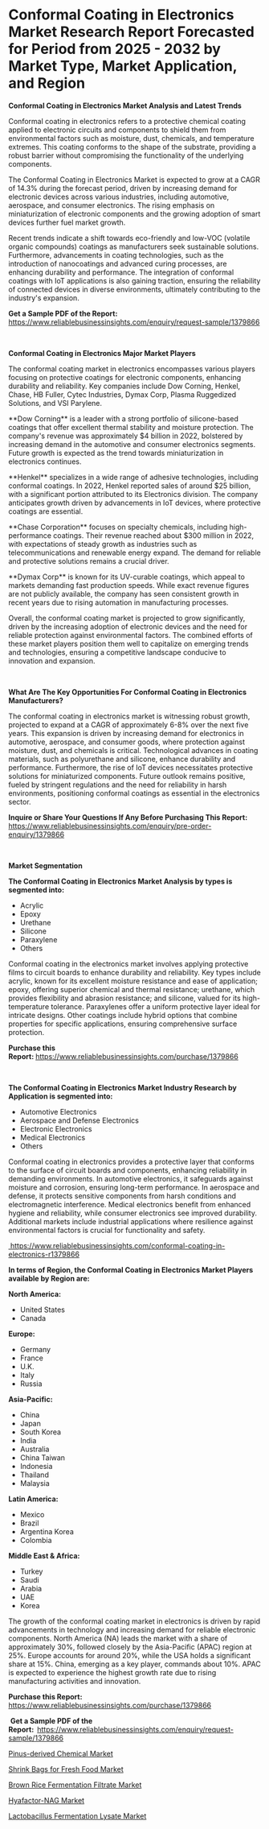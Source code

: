 <p><h1>Conformal Coating in Electronics Market Research Report Forecasted for Period from 2025 -  2032 by Market Type, Market Application, and Region</h1></p><p><strong>Conformal Coating in Electronics Market Analysis and Latest Trends</strong></p>
<p><p>Conformal coating in electronics refers to a protective chemical coating applied to electronic circuits and components to shield them from environmental factors such as moisture, dust, chemicals, and temperature extremes. This coating conforms to the shape of the substrate, providing a robust barrier without compromising the functionality of the underlying components. </p><p>The Conformal Coating in Electronics Market is expected to grow at a CAGR of 14.3% during the forecast period, driven by increasing demand for electronic devices across various industries, including automotive, aerospace, and consumer electronics. The rising emphasis on miniaturization of electronic components and the growing adoption of smart devices further fuel market growth. </p><p>Recent trends indicate a shift towards eco-friendly and low-VOC (volatile organic compounds) coatings as manufacturers seek sustainable solutions. Furthermore, advancements in coating technologies, such as the introduction of nanocoatings and advanced curing processes, are enhancing durability and performance. The integration of conformal coatings with IoT applications is also gaining traction, ensuring the reliability of connected devices in diverse environments, ultimately contributing to the industry's expansion.</p></p>
<p><strong>Get a Sample PDF of the Report:&nbsp;</strong> <a href="https://www.reliablebusinessinsights.com/enquiry/request-sample/1379866?utm_campaign=75&utm_medium=2&utm_source=Github&utm_content=ia&utm_term=02042025&utm_id=conformal-coating-in-electronics">https://www.reliablebusinessinsights.com/enquiry/request-sample/1379866</a></p>
<p>&nbsp;</p>
<p><strong>Conformal Coating in Electronics Major Market Players</strong></p>
<p><p>The conformal coating market in electronics encompasses various players focusing on protective coatings for electronic components, enhancing durability and reliability. Key companies include Dow Corning, Henkel, Chase, HB Fuller, Cytec Industries, Dymax Corp, Plasma Ruggedized Solutions, and VSI Parylene.</p><p>**Dow Corning** is a leader with a strong portfolio of silicone-based coatings that offer excellent thermal stability and moisture protection. The company's revenue was approximately $4 billion in 2022, bolstered by increasing demand in the automotive and consumer electronics segments. Future growth is expected as the trend towards miniaturization in electronics continues.</p><p>**Henkel** specializes in a wide range of adhesive technologies, including conformal coatings. In 2022, Henkel reported sales of around $25 billion, with a significant portion attributed to its Electronics division. The company anticipates growth driven by advancements in IoT devices, where protective coatings are essential.</p><p>**Chase Corporation** focuses on specialty chemicals, including high-performance coatings. Their revenue reached about $300 million in 2022, with expectations of steady growth as industries such as telecommunications and renewable energy expand. The demand for reliable and protective solutions remains a crucial driver.</p><p>**Dymax Corp** is known for its UV-curable coatings, which appeal to markets demanding fast production speeds. While exact revenue figures are not publicly available, the company has seen consistent growth in recent years due to rising automation in manufacturing processes.</p><p>Overall, the conformal coating market is projected to grow significantly, driven by the increasing adoption of electronic devices and the need for reliable protection against environmental factors. The combined efforts of these market players position them well to capitalize on emerging trends and technologies, ensuring a competitive landscape conducive to innovation and expansion.</p></p>
<p>&nbsp;</p>
<p><strong>What Are The Key Opportunities For Conformal Coating in Electronics Manufacturers?</strong></p>
<p><p>The conformal coating in electronics market is witnessing robust growth, projected to expand at a CAGR of approximately 6-8% over the next five years. This expansion is driven by increasing demand for electronics in automotive, aerospace, and consumer goods, where protection against moisture, dust, and chemicals is critical. Technological advances in coating materials, such as polyurethane and silicone, enhance durability and performance. Furthermore, the rise of IoT devices necessitates protective solutions for miniaturized components. Future outlook remains positive, fueled by stringent regulations and the need for reliability in harsh environments, positioning conformal coatings as essential in the electronics sector.</p></p>
<p><strong>Inquire or Share Your Questions If Any Before Purchasing This Report:</strong> <a href="https://www.reliablebusinessinsights.com/enquiry/pre-order-enquiry/1379866?utm_campaign=75&utm_medium=2&utm_source=Github&utm_content=ia&utm_term=02042025&utm_id=conformal-coating-in-electronics">https://www.reliablebusinessinsights.com/enquiry/pre-order-enquiry/1379866</a></p>
<p>&nbsp;</p>
<p><strong>Market Segmentation</strong></p>
<p><strong>The Conformal Coating in Electronics Market Analysis by types is segmented into:</strong></p>
<p><ul><li>Acrylic</li><li>Epoxy</li><li>Urethane</li><li>Silicone</li><li>Paraxylene</li><li>Others</li></ul></p>
<p><p>Conformal coating in the electronics market involves applying protective films to circuit boards to enhance durability and reliability. Key types include acrylic, known for its excellent moisture resistance and ease of application; epoxy, offering superior chemical and thermal resistance; urethane, which provides flexibility and abrasion resistance; and silicone, valued for its high-temperature tolerance. Paraxylenes offer a uniform protective layer ideal for intricate designs. Other coatings include hybrid options that combine properties for specific applications, ensuring comprehensive surface protection.</p></p>
<p><strong>Purchase this Report:&nbsp;</strong><a href="https://www.reliablebusinessinsights.com/purchase/1379866?utm_campaign=75&utm_medium=2&utm_source=Github&utm_content=ia&utm_term=02042025&utm_id=conformal-coating-in-electronics">https://www.reliablebusinessinsights.com/purchase/1379866</a></p>
<p>&nbsp;</p>
<p><strong>The Conformal Coating in Electronics Market Industry Research by Application is segmented into:</strong></p>
<p><ul><li>Automotive Electronics</li><li>Aerospace and Defense Electronics</li><li>Electronic Electronics</li><li>Medical Electronics</li><li>Others</li></ul></p>
<p><p>Conformal coating in electronics provides a protective layer that conforms to the surface of circuit boards and components, enhancing reliability in demanding environments. In automotive electronics, it safeguards against moisture and corrosion, ensuring long-term performance. In aerospace and defense, it protects sensitive components from harsh conditions and electromagnetic interference. Medical electronics benefit from enhanced hygiene and reliability, while consumer electronics see improved durability. Additional markets include industrial applications where resilience against environmental factors is crucial for functionality and safety.</p></p>
<p><a href="https://www.reliablebusinessinsights.com/conformal-coating-in-electronics-r1379866?utm_campaign=75&utm_medium=2&utm_source=Github&utm_content=ia&utm_term=02042025&utm_id=conformal-coating-in-electronics">&nbsp;https://www.reliablebusinessinsights.com/conformal-coating-in-electronics-r1379866</a></p>
<p><strong>In terms of Region, the Conformal Coating in Electronics Market Players available by Region are:</strong></p>
<p>
    <p> <strong> North America: </strong>
        <ul>
            <li>United States</li>
            <li>Canada</li>
        </ul>
        </p> 
    <p> <strong> Europe: </strong>
        <ul>
            <li>Germany</li>
            <li>France</li>
            <li>U.K.</li>
            <li>Italy</li>
            <li>Russia</li>
        </ul>
        </p> 
    <p> <strong> Asia-Pacific: </strong>
        <ul>
            <li>China</li>
            <li>Japan</li>
            <li>South Korea</li>
            <li>India</li>
            <li>Australia</li>
            <li>China Taiwan</li>
            <li>Indonesia</li>
            <li>Thailand</li>
            <li>Malaysia</li>
        </ul>
        </p> 
    <p> <strong> Latin America: </strong>
        <ul>
            <li>Mexico</li>
            <li>Brazil</li>
            <li>Argentina Korea</li>
            <li>Colombia</li>
        </ul>
        </p> 
    <p> <strong> Middle East & Africa: </strong>
        <ul>
            <li>Turkey</li>
            <li>Saudi</li>
            <li>Arabia</li>
            <li>UAE</li>
            <li>Korea</li>
        </ul>
    </p>
    </p>
<p><p>The growth of the conformal coating market in electronics is driven by rapid advancements in technology and increasing demand for reliable electronic components. North America (NA) leads the market with a share of approximately 30%, followed closely by the Asia-Pacific (APAC) region at 25%. Europe accounts for around 20%, while the USA holds a significant share at 15%. China, emerging as a key player, commands about 10%. APAC is expected to experience the highest growth rate due to rising manufacturing activities and innovation.</p></p>
<p><strong>Purchase this Report: </strong><a href="https://www.reliablebusinessinsights.com/purchase/1379866?utm_campaign=75&utm_medium=2&utm_source=Github&utm_content=ia&utm_term=02042025&utm_id=conformal-coating-in-electronics">https://www.reliablebusinessinsights.com/purchase/1379866</a></p>
<p>&nbsp;<strong>Get a Sample PDF of the Report:&nbsp;&nbsp;</strong><a href="https://www.reliablebusinessinsights.com/enquiry/request-sample/1379866?utm_campaign=75&utm_medium=2&utm_source=Github&utm_content=ia&utm_term=02042025&utm_id=conformal-coating-in-electronics">https://www.reliablebusinessinsights.com/enquiry/request-sample/1379866</a></p>
<p><strong></strong></p>
<p><p><a href="https://github.com/qianyateina/Market-Research-Report-List-1/blob/main/pinus-derived-chemical-market.md?utm_campaign=75&utm_medium=2&utm_source=Github&utm_content=ia&utm_term=02042025&utm_id=conformal-coating-in-electronics">Pinus-derived Chemical Market</a></p><p><a href="https://github.com/boonegoicks7/Market-Research-Report-List-1/blob/main/shrink-bags-for-fresh-food-market.md?utm_campaign=75&utm_medium=2&utm_source=Github&utm_content=ia&utm_term=02042025&utm_id=conformal-coating-in-electronics">Shrink Bags for Fresh Food Market</a></p><p><a href="https://github.com/jensanohishi/Market-Research-Report-List-1/blob/main/brown-rice-fermentation-filtrate-market.md?utm_campaign=75&utm_medium=2&utm_source=Github&utm_content=ia&utm_term=02042025&utm_id=conformal-coating-in-electronics">Brown Rice Fermentation Filtrate Market</a></p><p><a href="https://github.com/gavalegeyndt26/Market-Research-Report-List-1/blob/main/hyafactor-nag-market.md?utm_campaign=75&utm_medium=2&utm_source=Github&utm_content=ia&utm_term=02042025&utm_id=conformal-coating-in-electronics">Hyafactor-NAG Market</a></p><p><a href="https://github.com/kavechoxo/Market-Research-Report-List-1/blob/main/lactobacillus-fermentation-lysate-market.md?utm_campaign=75&utm_medium=2&utm_source=Github&utm_content=ia&utm_term=02042025&utm_id=conformal-coating-in-electronics">Lactobacillus Fermentation Lysate Market</a></p></p>